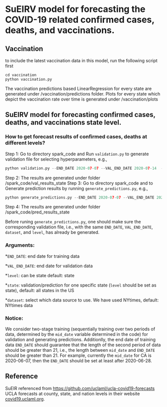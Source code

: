 
# SuEIRV model for forecasting the COVID-19 related confirmed cases, deaths, and vaccinations.

## Vaccination
to include the latest vaccination data in this model, run the following script first

```
cd vaccination
python vaccination.py
```
The vaccination predictions based LinearRegression for every state are generated under /vaccination/predictions folder. Plots for every state which depict the vaccination rate over time is generated under /vaccination/plots

## SuEIRV model for forecasting confirmed cases, deaths, and vaccinations state level.

### How to get forecast results of confirmed cases, deaths at different levels?

Step 1: Go to directory spark_code and Run ```validation.py``` to generate validation file for selecting hyperparameters, e.g.,
```python
python validation.py --END_DATE 2020-07-07 --VAL_END_DATE 2020-07-14  --dataset NYtimes --level state
```
Step 2: The results are generated under folder /spark_code/val_results_state
Step 3: Go to directory spark_code and to Generate prediction results by running ```generate_predictions.py```, e.g.,
```python
python generate_predictions.py --END_DATE 2020-07-07 --VAL_END_DATE 2020-07-14 --dataset NYtimes --level state
```
Step 4: The results are generated under folder /spark_code/pred_results_state

Before runing ```generate_predictions.py```, one should make sure the corresponding validation file, i.e., with the same ```END_DATE```, ```VAL_END_DATE```, ```dataset```, and ```level```, has already be generated.


### Arguments:
*```END_DATE```: end date for training data

*```VAL_END_DATE```: end date for validation data

*```level```: can be state default: state

*```state```: validation/prediction for one specific state (```level``` should be set as state), default: all states in the US 

*```dataset```: select which data source to use. We have used NYtimes, default: NYtimes data

### Notice:
We consider two-stage training (sequentially training over two periods of data, determined by the ```mid_date``` variable determined in the code) for validation and generating predictions. Additionlly, the end date of training data ```END_DATE``` should guarantee that the length of the second period of data should be greater than 21, i.e., the length between ```mid_date``` and ```END_DATE``` should be greater than 21. For example, currently the ```mid_date``` for CA is 2020-06-07, then the ```END_DATE``` should be set at least after 2020-06-28.


## Reference
SuEIR referenced from https://github.com/uclaml/ucla-covid19-forecasts 
UCLA forecasts at county, state, and nation levels in their website [covid19.uclaml.org](https://covid19.uclaml.org/).


